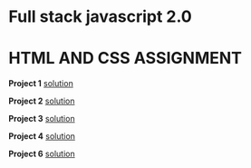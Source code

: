 # Full stack javascript 2.0
# HTML AND CSS ASSIGNMENT

**Project 1**
[solution](./HTML%20AND%20CSS%20ASSIGNMENT/Project%2001/readme.md)

**Project 2**
[solution](./HTML%20AND%20CSS%20ASSIGNMENT/Project%2002/readme.md)

**Project 3**
[solution](./HTML%20AND%20CSS%20ASSIGNMENT/project%2003/readme.md)

**Project 4**
[solution](./HTML%20AND%20CSS%20ASSIGNMENT/Project%2004/readme.md)

**Project 6**
[solution](./HTML%20AND%20CSS%20ASSIGNMENT/Project%2006/readme.md)


